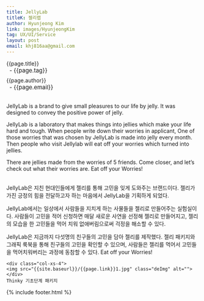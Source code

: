 ```yaml
---
title: JellyLab
titleK: 젤리랩
author: Hyunjeong Kim
link: images/HyunjeongKim
tag: UX/UI/Service
layout: post
email: khj816aa@gmail.com
---	
```


<div class="container">

<div class="deDep">
{{page.title}}<br>
<p style="font-size:15px; margin:0px; padding:0px 0px 0px 8px; margin:0px 0px 8px 0px;">- {{page.tag}}</p>
{{page.author}}<br>
<p style="font-size:15px; margin:0px; padding:0px 0px 0px 8px;">- {{page.email}}</p>
</div>

<br>

<div class="det lato">

<!--영문-->
JellyLab is a brand to give small pleasures to our life by jelly. It was designed to convey the positive power of jelly.

JellyLab is a laboratory that makes things into jellies which make your life hard and tough. When people write down their worries in applicant, One of those worries that was chosen by JellyLab is made into jelly every month. Then people who visit Jellylab will eat off your worries which turned into jellies.

There are jellies made from the worries of 5 friends. Come closer, and let’s check out what their worries are. Eat off your Worries!

<!--영문-->

</div>


<div class="noto">
<!--국문-->

<br>
JellyLab은 지친 현대인들에게 젤리를 통해 고민을 잊게 도와주는 브랜드이다. 젤리가 가진 긍정의 힘을 전달하고자 하는 마음에서 JellyLab을 기획하게 되었다. 

JellyLab에서는 일상에서 사람들을 지치게 하는 사물들을 젤리로 만들어주는 실험실이다. 사람들이 고민을 적어 신청하면 매달 새로운 사연을 선정해 젤리로 만들어지고, 젤리의 모습을 한 고민들을 먹어 치워 없애버림으로써 걱정을 해소할 수 있다.

JellyLab은 지금까지 다섯명의 친구들의 고민을 담아 젤리를 제작했다. 젤리 패키지와 그래픽 룩북을 통해 친구들의 고민을 확인할 수 있으며, 사람들은 젤리를 먹어서 고민들을 먹어치워버리는 과정에 동참할 수 있다. Eat off your Worries!

<!--국문-->

</div>

<div class="row noto">
	
	<div class="col-xs-4">
	<img src="{{site.baseurl}}/{{page.link}}1.jpg" class="deImg" alt=""></div>
	Thinky 기초단계 패키지
</div>

	

</div> 

{% include footer.html %}